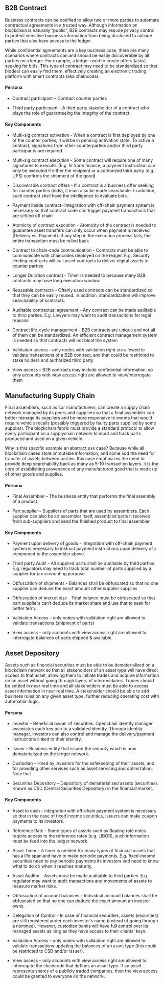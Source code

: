 
## B2B Contract

Business contracts can be codified to allow two or more parties to automate contractual agreements in a trusted way.  Although information on blockchain is naturally “public”, B2B contracts may require privacy control to protect sensitive business information from being disclosed to outside parties that also have access to the ledger. 

While confidential agreements are a key business case, there are many scenarios where contracts can and should be easily discoverable by all parties on a ledger. For example, a ledger used to create offers (asks) seeking for bids. This type of contract may need to be standardized so that bidders can easily find them, effectively creating an electronic trading platform with smart contracts (aka chaincode).

#### Persona

*  Contract participant – Contract counter parties

*  Third party participant – A third party stakeholder of a contract who plays the role of guaranteeing the integrity of the contract.

#### Key Components

*  Multi-sig contract activation - When a contract is first deployed by one of the counter parties, it will be in pending activation state. To active a contract, signatures from other counterparties and/or third party participants are required.

*  Multi-sig contract execution - Some contract will require one of many signatures to execute. (E.g. In trade finance, a payment instruction can only be executed if either the recipient or a authorized third party (e.g. UPS) confirms the shipment of the good)

*  Discoverable contract offers - If a contract is a business offer seeking for counter parties (bids), it must also be made searchable. In addition, such contract shall have the intelligence to evaluate bids.

*  Payment inside contract- Integration with off-chain payment system is necessary so that contract code can trigger payment transactions that are settled off chain

*  Atomicity of contract execution - Atomicity of the contract is needed to guarantee asset transfers can only occur when payment is received (Delivery vs. Payment). If any step in the execution process fails, the entire transaction must be rolled back

*  Contract to chain-code communication - Contracts must be able to communicate with chaincodes deployed on the ledger. E.g. Security lending contracts will call asset contracts to deliver digital assets to counter parties

*  Longer Duration contract - Timer is needed to because many B2B contracts may have long execution window.

*  Reuseable contracts - Oftenly used contracts can be standardized so that they can be easily reused. In addition, standardization will improve searchability of contracts.

*  Auditable contractual agreement -  Any contract can be made auditable to third parties. E.g. Lawyers may want to audit transactions for legal reasons

*  Contract life-cycle management - B2B contracts are unique and not all of them can be standardized. An efficient contract management system is needed so that contracts will not bloat the system

*  Validation access – only nodes with validation right are allowed to validate transactions of a B2B contract, and that could be restricted to stake holders and authorized third party

*  View access – B2B contracts may include confidential information, so only accounts with view access right are allowed to view/interrogate them

 

## Manufacturing Supply Chain

Final assemblers, such as car manufacturers, can create a supply chain network managed by its peers and suppliers so that a final assembler can better manage its suppliers and be more responsive to events that would require vehicle recalls (possibly triggered by faulty parts supplied by some supplier). The blockchain fabric must provide a standard protocol to allow every participant on a supplychain network to input and track parts produced and used on a given vehicle.

Why is this specific example an abstract use case? Because while all blockchain cases store immutable information, and some add the need for transfer of assets between parties, this case emphasizes the need to provide deep searchability back as many as 5-10 transaction layers. It is the core of establishing provenance of any manufactured good that is made up of other goods and supplies.

#### Persona

*  Final Assembler – The business entity that performs the final assembly of a product.

*  Part supplier – Suppliers of parts that are used by assemblers. Each supplier can also be an assembler itself, assembled parts it received from sub-suppliers and send the finished product to final assembler

#### Key Components

*  Payment upon delivery of goods - Integration with off-chain payment system is necessary to instruct payment instructions upon delivery of a component to the assembler above.

*  Third party Audit -  All supplied parts shall be auditable by third parties. E.g. regulators may need to track total number of parts supplied by a supplier for tax accounting purpose

*  Obfuscation of shipments - Balances shall be obfuscated so that no one supplier can deduce the exact amount other supplier supplies

*  Obfuscation of market size - Total balance must be obfuscated so that part suppliers can’t deduce its market share and use that to seek for better term.

*  Validation Access – only nodes with validation right are allowed to validate transactions (shipment of parts)

*  View access – only accounts with view access right are allowed to interrogate balances of parts shipped & available.

 
## Asset Depository 

Assets such as financial securities must be able to be dematerialized on a blockchain network so that all stakeholders of an asset type will have direct access to that asset, allowing them to initiate trades and acquire information on an asset without going through layers of intermeidaries. Trades should be settled in near real time and all stakeholders must be able to access asset information in near real time. A stakeholder should be able to add business rules on any given asset type, further reducing operating cost with automation logic.

#### Persona

*  Investor – Beneficial owner of securities. Openchain identity manager associates each key pair to a validated identity. Through identity manager, investors can also control and manage the delivery/payment instructions linked to their identity.

*  Issuer – Business entity that issued the security which is now dematerialized on the ledger network.

*  Custodian – Hired by investors for the safekeeping of their assets, and for providing other services such as asset servicing and optimization. Note that

*  Securities Depository – Depository of dematerialized assets (securities). Known as CSD (Central Securities Depository) in the financial market.  

#### Key Components

*  Asset to cash - Integration with off-chain payment system is necessary so that in the case of fixed income securities, issuers can make coupon payments to its investors.

*  Reference Rate - Some types of assets such as floating rate notes require access to the reference rates (e.g. LIBOR), such information must be feed into the ledger network.

*  Asset Timer - A timer is needed for many types of financial assets that has a life span and have to make periodic payments. E.g. fixed-income securities need to pay periodic payments its investors and need to know what to do do when it reaches maturity.

*  Asset Auditor -  Assets must be made auditable to third parties. E.g. regulator may want to audit transactions and movements of assets to measure market risks.

*  Obfuscation of account balances - Individual account balances shall be obfuscated so that no one can deduce the exact amount an investor owns.

*  Delegation of Control - In case of financial securities, assets (securities) are still registered under each investor’s name (instead of going through a nominee). However, custodian banks will have full control over its managed assets as long as they have access to their clients' keys.

*  Validation Access – only nodes with validation right are allowed to validate transactions updating the balances of an asset type (this could be restricted to CSD and/or issuer).

*  View access – only accounts with view access right are allowed to interrogate the chaincode that defines an asset type. If an asset represents shares of a publicly traded companies, then the view access could be granted to everyone on the network.

